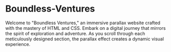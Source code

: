 # Boundless-Ventures
Welcome to "Boundless Ventures," an immersive parallax website crafted with the mastery of HTML and CSS. Embark on a digital journey that mirrors the spirit of exploration and adventure. As you scroll through each meticulously designed section, the parallax effect creates a dynamic visual experience.          
       
    
     
      
            
                 
    
            
                   
           
                        
        
          
   
  
 
